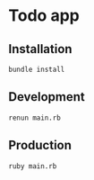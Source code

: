 # Todo app

## Installation
```bundle install```

## Development

```renun main.rb```

## Production
```ruby main.rb```
